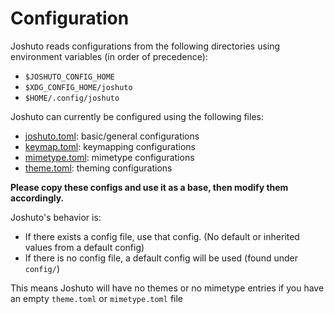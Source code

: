 # Configuration

Joshuto reads configurations from the following directories using environment variables (in order of precedence):

- `$JOSHUTO_CONFIG_HOME`
- `$XDG_CONFIG_HOME/joshuto`
- `$HOME/.config/joshuto`

Joshuto can currently be configured using the following files:

- [joshuto.toml](/docs/configuration/joshuto.toml.md): basic/general configurations
- [keymap.toml](/docs/configuration/keymap.toml.md): keymapping configurations
- [mimetype.toml](/docs/configuration/mimetype.toml.md): mimetype configurations
- [theme.toml](/docs/configuration/theme.toml.md): theming configurations

**Please copy these configs and use it as a base, then modify them accordingly.**

Joshuto's behavior is:

- If there exists a config file, use that config. (No default or inherited values from a default config)
- If there is no config file, a default config will be used (found under `config/`)

This means Joshuto will have no themes or no mimetype entries if you have an empty `theme.toml` or `mimetype.toml` file
